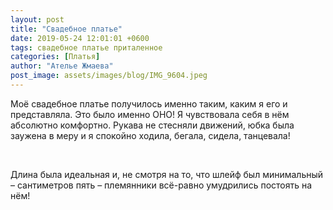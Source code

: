 ```yaml
---
layout: post
title: "Свадебное платье"
date: 2019-05-24 12:01:01 +0600
tags: свадебное платье приталенное
categories: [Платья]
author: "Ателье Жмаева"
post_image: assets/images/blog/IMG_9604.jpeg
---
```


<p>Моё свадебное платье получилось именно таким, каким я его и представляла. Это было именно ОНО!
Я чувствовала себя в нём абсолютно комфортно. Рукава не стесняли движений, юбка была заужена в меру и я спокойно ходила, бегала, сидела, танцевала!</p>
</br>
<p>Длина была идеальная и, не смотря на то, что шлейф был минимальный – сантиметров пять – племянники всё-равно умудрились постоять на нём!</p>

